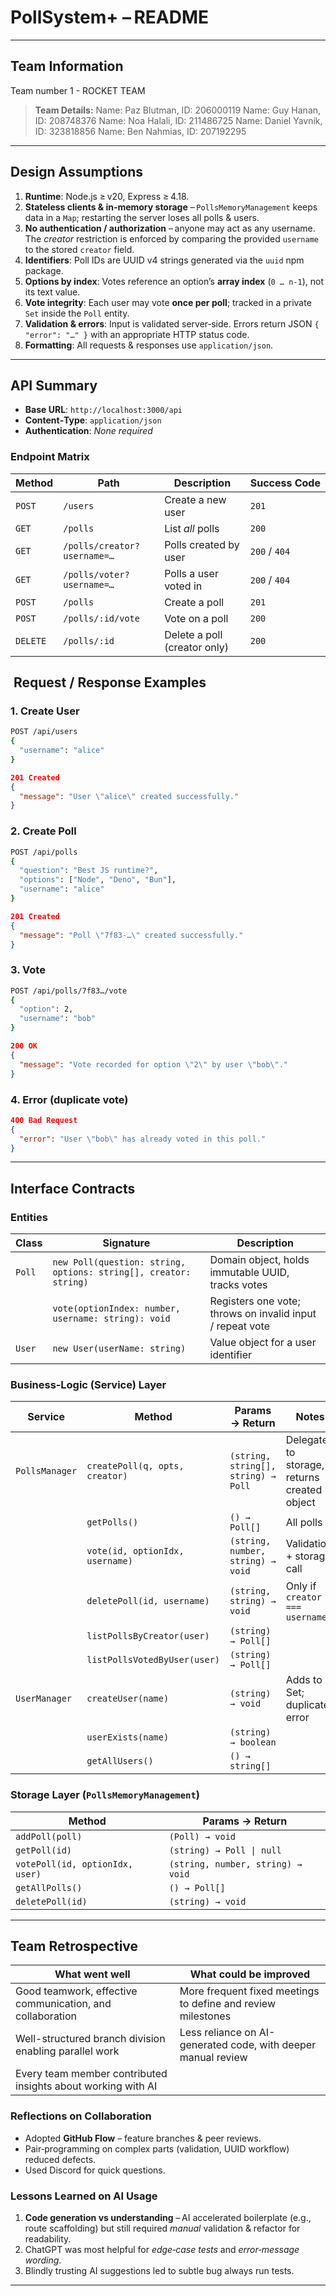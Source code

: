 # PollSystem+ – README

---

## &#x20;Team Information
Team number 1 - ROCKET TEAM

> &#x20;**Team Details:**
Name: Paz Blutman, ID: 206000119
Name: Guy Hanan, ID: 208748376
Name: Noa Halali, ID: 211486725
Name: Daniel Yavnik, ID: 323818856
Name: Ben Nahmias, ID: 207192295
---

## &#x20;Design Assumptions

1. **Runtime**: Node.js ≥ v20, Express ≥ 4.18.
2. **Stateless clients & in‑memory storage** – `PollsMemoryManagement` keeps data in a `Map`; restarting the server loses all polls & users.
3. **No authentication / authorization** – anyone may act as any username. The *creator* restriction is enforced by comparing the provided `username` to the stored `creator` field.
4. **Identifiers**: Poll IDs are UUID v4 strings generated via the `uuid` npm package.
5. **Options by index**: Votes reference an option’s **array index** (`0 … n‑1`), not its text value.
6. **Vote integrity**: Each user may vote **once per poll**; tracked in a private `Set` inside the `Poll` entity.
7. **Validation & errors**: Input is validated server‑side. Errors return JSON `{ "error": "…" }` with an appropriate HTTP status code.
8. **Formatting**: All requests & responses use `application/json`.

---

## &#x20;API Summary

- **Base URL**: `http://localhost:3000/api`
- **Content‑Type**: `application/json`
- **Authentication**: *None required*

### Endpoint Matrix

| Method   | Path                        | Description                  | Success Code  |
| -------- | --------------------------- | ---------------------------- | ------------- |
| `POST`   | `/users`                    | Create a new user            | `201`         |
| `GET`    | `/polls`                    | List *all* polls             | `200`         |
| `GET`    | `/polls/creator?username=…` | Polls created by user        | `200` / `404` |
| `GET`    | `/polls/voter?username=…`   | Polls a user voted in        | `200` / `404` |
| `POST`   | `/polls`                    | Create a poll                | `201`         |
| `POST`   | `/polls/:id/vote`           | Vote on a poll               | `200`         |
| `DELETE` | `/polls/:id`                | Delete a poll (creator only) | `200`         |

##  Request / Response Examples

### 1. Create User

```bash
POST /api/users
{
  "username": "alice"
}
```

```json
201 Created
{
  "message": "User \"alice\" created successfully."
}
```

### 2. Create Poll

```bash
POST /api/polls
{
  "question": "Best JS runtime?",
  "options": ["Node", "Deno", "Bun"],
  "username": "alice"
}
```

```json
201 Created
{
  "message": "Poll \"7f83‑…\" created successfully."
}
```

### 3. Vote

```bash
POST /api/polls/7f83…/vote
{
  "option": 2,
  "username": "bob"
}
```

```json
200 OK
{
  "message": "Vote recorded for option \"2\" by user \"bob\"."
}
```

### 4. Error (duplicate vote)

```json
400 Bad Request
{
  "error": "User \"bob\" has already voted in this poll."
}
```

---

## &#x20;Interface Contracts

### Entities

| Class  | Signature                                                        | Description                                               |
| ------ | ---------------------------------------------------------------- | --------------------------------------------------------- |
| `Poll` | `new Poll(question: string, options: string[], creator: string)` | Domain object, holds immutable UUID, tracks votes         |
|        | `vote(optionIndex: number, username: string): void`              | Registers one vote; throws on invalid input / repeat vote |
| `User` | `new User(userName: string)`                                     | Value object for a user identifier                        |

### Business‑Logic (Service) Layer

| Service        | Method                          | Params → Return                     | Notes                                        |
| -------------- | ------------------------------- | ----------------------------------- | -------------------------------------------- |
| `PollsManager` | `createPoll(q, opts, creator)`  | `(string, string[], string) → Poll` | Delegates to storage, returns created object |
|                | `getPolls()`                    | `() → Poll[]`                       | All polls                                    |
|                | `vote(id, optionIdx, username)` | `(string, number, string) → void`   | Validation + storage call                    |
|                | `deletePoll(id, username)`      | `(string, string) → void`           | Only if `creator === username`               |
|                | `listPollsByCreator(user)`      | `(string) → Poll[]`                 |                                              |
|                | `listPollsVotedByUser(user)`    | `(string) → Poll[]`                 |                                              |
| `UserManager`  | `createUser(name)`              | `(string) → void`                   | Adds to Set; duplicates error                |
|                | `userExists(name)`              | `(string) → boolean`                |                                              |
|                | `getAllUsers()`                 | `() → string[]`                     |                                              |

### Storage Layer (`PollsMemoryManagement`)

| Method                          | Params → Return                   |
| ------------------------------- | --------------------------------- |
| `addPoll(poll)`                 | `(Poll) → void`                   |
| `getPoll(id)`                   | `(string) → Poll \| null`         |
| `votePoll(id, optionIdx, user)` | `(string, number, string) → void` |
| `getAllPolls()`                 | `() → Poll[]`                     |
| `deletePoll(id)`                | `(string) → void`                 |

---

## &#x20;Team Retrospective

| What went well                                               |  What could be improved                                       |
| ------------------------------------------------------------ | ------------------------------------------------------------- |
| Good teamwork, effective communication, and collaboration    | More frequent fixed meetings to define and review milestones  |
| Well-structured branch division enabling parallel work       | Less reliance on AI-generated code, with deeper manual review |
| Every team member contributed insights about working with AI |                                                               |

### Reflections on Collaboration

- Adopted **GitHub Flow** – feature branches & peer reviews.
- Pair‑programming on complex parts (validation, UUID workflow) reduced defects.
- Used Discord for quick questions.

### Lessons Learned on AI Usage

1. **Code generation vs understanding** – AI accelerated boilerplate (e.g., route scaffolding) but still required *manual* validation & refactor for readability.
2. ChatGPT was most helpful for *edge‑case tests* and *error‑message wording*.
3. Blindly trusting AI suggestions led to subtle bug always run  tests.

---

##

